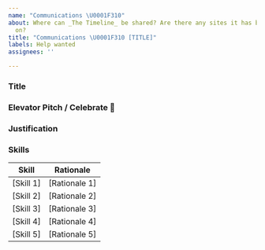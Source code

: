 ```yaml
---
name: "Communications \U0001F310"
about: Where can _The Timeline_ be shared? Are there any sites it has been referenced
  on?
title: "Communications \U0001F310 [TITLE]"
labels: Help wanted
assignees: ''

---
```


### Title
<!-- Type a short title for this idea. Make sure to change the name of the issue by replacing [TITLE] with what you write here! -->


### Elevator Pitch / Celebrate 🎉 
<!-- Change this section's title depending on whether you are suggesting a change or want to draw attention to references to _The Timeline_. Then share away! If this issue is to celebrate, you can delete the the remaining sections, and don't forget to mention relevant contributors! -->


### Justification
<!-- *Iff* this issue is for an elevator pitch, please describe the intended improvement from your suggestion. Spell out the gaps that will be filled. -->


### Skills
<!-- What technical skills do you envisage being most relevant to designing and implementing the idea? Use the below table to list skills and explain how they will be useful. Try to keep the list below 6. -->
| Skill | Rationale |
| --- | --- |
| [Skill 1] | [Rationale 1] |
| [Skill 2] | [Rationale 2] |
| [Skill 3] | [Rationale 3] |
| [Skill 4] | [Rationale 4] |
| [Skill 5] | [Rationale 5] |
